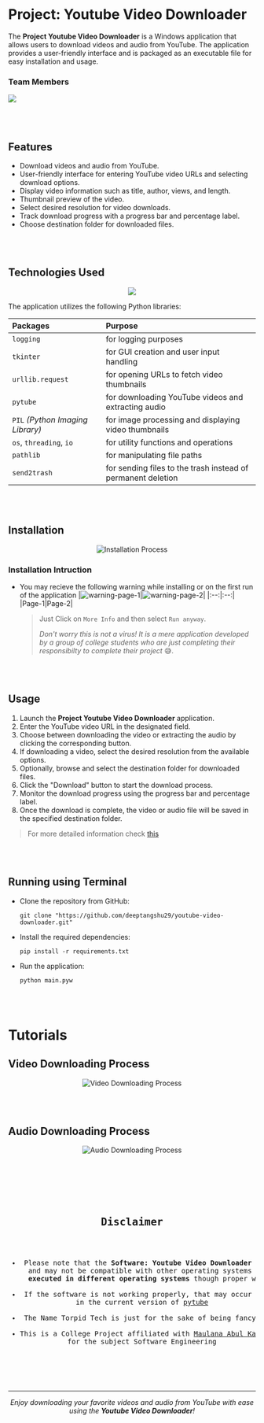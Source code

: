 # Project: Youtube Video Downloader

The **Project Youtube Video Downloader** is a Windows application that allows users to download videos and audio from YouTube. The application provides a user-friendly interface and is packaged as an executable file for easy installation and usage.



### Team Members
<picture><img src="https://github.com/deeptangshu29/youtube-video-downloader/assets/74810289/eaad8d5d-f249-4fb2-9b18-ec248d19fe1f" /></picture>

<br />
<br />

## Features
- Download videos and audio from YouTube.
- User-friendly interface for entering YouTube video URLs and selecting download options.
- Display video information such as title, author, views, and length.
- Thumbnail preview of the video.
- Select desired resolution for video downloads.
- Track download progress with a progress bar and percentage label.
- Choose destination folder for downloaded files.


<br />
<br />



## Technologies Used
<p align="center">
  <a href="https://skillicons.dev">
    <img src="https://skillicons.dev/icons?i=git,py" />
  </a>
</p>

The application utilizes the following Python libraries:

|Packages|Purpose|
|:---|:---|
|`logging`|for logging purposes|
|`tkinter`| for GUI creation and user input handling|
|`urllib.request`| for opening URLs to fetch video thumbnails|
|`pytube`| for downloading YouTube videos and extracting audio|
|`PIL` _(Python Imaging Library)_| for image processing and displaying video thumbnails|
|`os`, `threading`, `io`| for utility functions and operations|
|`pathlib`| for manipulating file paths|
|`send2trash`| for sending files to the trash instead of permanent deletion|

<br />
<br />

## Installation
<p align = "center">
<picture>
<img  src="https://github.com/deeptangshu29/youtube-video-downloader/assets/74810289/fc5d26ce-eb04-4428-a4a2-cb19efaf32ad" 
  alt="Installation Process"/>
</picture>
</p>


### Installation Intruction
   - You may recieve the following warning while installing or on the first run of the application
     |<picture><img src="https://github.com/deeptangshu29/youtube-video-downloader/assets/74810289/88f5bbc3-a121-4a51-9c3c-cb50201def85" alt="warning-page-1"></picture>|<picture><img src="https://github.com/deeptangshu29/youtube-video-downloader/assets/74810289/10ed242b-656a-4ac1-875b-051791db8eda" alt="warning-page-2"></picture>|
     |:--:|:--:|
     |Page-1|Page-2|

     > Just Click on `More Info` and then select `Run anyway`.
     > 
     > _Don't worry this is not a virus! It is a mere application developed by a group of college students who are just completing their responsibilty to complete their project_ 😅.



<br />
<br />

## Usage
1. Launch the **Project Youtube Video Downloader** application.
2. Enter the YouTube video URL in the designated field.
3. Choose between downloading the video or extracting the audio by clicking the corresponding button.
4. If downloading a video, select the desired resolution from the available options.
5. Optionally, browse and select the destination folder for downloaded files.
6. Click the "Download" button to start the download process.
7. Monitor the download progress using the progress bar and percentage label.
8. Once the download is complete, the video or audio file will be saved in the specified destination folder.
> For more detailed information check [this](#tutorials)

<br />
<br />

## Running using Terminal
- Clone the repository from GitHub:
    ```console
    git clone "https://github.com/deeptangshu29/youtube-video-downloader.git"
    ```
- Install the required dependencies:
    ```console
    pip install -r requirements.txt
    ```
- Run the application:
    ```console
    python main.pyw
    ```


<br />
<br />


# Tutorials


## Video Downloading Process
<p align = "center">
<picture>
<img  src="https://github.com/deeptangshu29/youtube-video-downloader/assets/74810289/2ec8dfee-f90b-4727-a245-150713db724e" 
  alt="Video Downloading Process"/>
</picture>
</p>


<br />
<br />


## Audio Downloading Process
<p align = "center">
<picture>
<img  src="https://github.com/deeptangshu29/youtube-video-downloader/assets/74810289/a001cba6-9feb-4774-a88a-f642b20172e4" 
  alt="Audio Downloading Process"/>
</picture>
</p>


<br />
<br />
<br />
<br />

<pre>
<h2 align="center">Disclaimer</h2>
<ul align="center">
<li> Please note that the <b>Software: Youtube Video Downloader</b> is specifically designed for Windows 
  and may not be compatible with other operating systems but the <b>project code may or can be 
  executed in different operating systems</b> though proper working is not guaranteed. </li>
<li> If the software is not working properly, that may occur due to a lack of maintenance or bugs 
  in the current version of <a href="https://github.com/pytube/pytube/issues">pytube</a></li>
<li> The Name Torpid Tech is just for the sake of being fancy and does not resemble any organization and presence of any such organisation is a pure coincidence. We do not hold any copyright or trademark over the name Topid Tech</li>
<li>This is a College Project affiliated with <a href="https://makautwb.ac.in/">Maulana Abul Kalam Azad University of Technology</a>, West Bengal India 
  for the subject Software Engineering</li>
</pre>
<ul></ul>
<br />
<br />

---
<p align="center">
  <i>Enjoy downloading your favorite videos and audio from YouTube with ease using the <b>Youtube Video Downloader</b>!</i>
</p>
